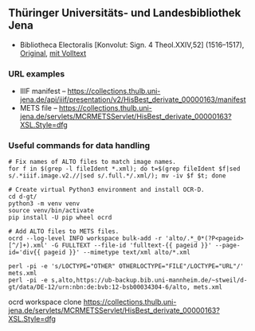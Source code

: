 ## Thüringer Universitäts- und Landesbibliothek Jena

* Bibliotheca Electoralis [Konvolut: Sign. 4 Theol.XXIV,52] (1516–1517), [Original](https://nbn-resolving.org/urn:nbn:de:urmel-9a42d37f-4d2b-4daf-a90c-0667ad0ddefa4), [mit Volltext]()

### URL examples

* IIIF manifest – https://collections.thulb.uni-jena.de/api/iiif/presentation/v2/HisBest_derivate_00000163/manifest
* METS file – https://collections.thulb.uni-jena.de/servlets/MCRMETSServlet/HisBest_derivate_00000163?XSL.Style=dfg

### Useful commands for data handling

```
# Fix names of ALTO files to match image names.
for f in $(grep -l fileIdent *.xml); do t=$(grep fileIdent $f|sed s/.*iiif.image.v2.//|sed s/.full.*/.xml/); mv -iv $f $t; done

# Create virtual Python3 environment and install OCR-D.
cd d-gt/
python3 -m venv venv
source venv/bin/activate
pip install -U pip wheel ocrd

# Add ALTO files to METS files.
ocrd --log-level INFO workspace bulk-add -r 'alto/.*_0*(?P<pageid>[^/]+).xml' -G FULLTEXT --file-id 'fulltext-{{ pageid }}' --page-id='div{{ pageid }}' --mimetype text/xml alto/*.xml

perl -pi -e 's/LOCTYPE="OTHER" OTHERLOCTYPE="FILE"/LOCTYPE="URL"/' mets.xml
perl -pi -e s,alto,https://ub-backup.bib.uni-mannheim.de/~stweil/d-gt/data/DE-12/urn:nbn:de:bvb:12-bsb00034304-6/alto, mets.xml
```
ocrd workspace clone https://collections.thulb.uni-jena.de/servlets/MCRMETSServlet/HisBest_derivate_00000163?XSL.Style=dfg

